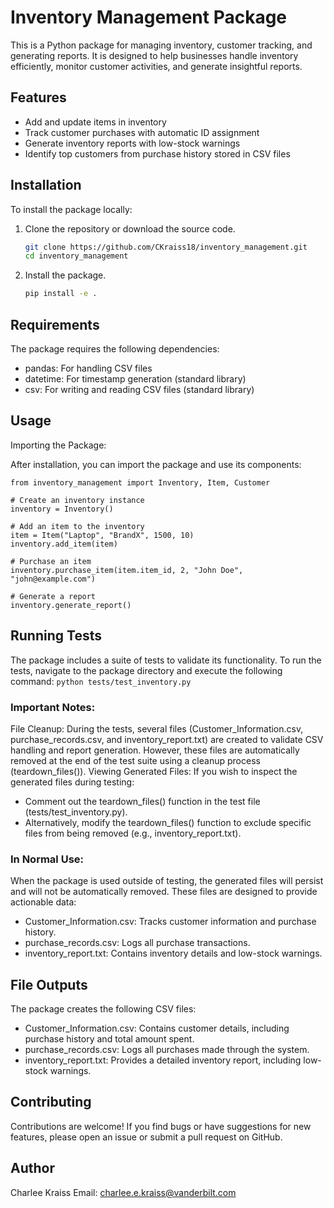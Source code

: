 # Inventory Management Package

This is a Python package for managing inventory, customer tracking, and generating reports. It is designed to help businesses handle inventory efficiently, monitor customer activities, and generate insightful reports.

## Features
- Add and update items in inventory
- Track customer purchases with automatic ID assignment
- Generate inventory reports with low-stock warnings
- Identify top customers from purchase history stored in CSV files

## Installation

To install the package locally:

1. Clone the repository or download the source code.
   ```bash
   git clone https://github.com/CKraiss18/inventory_management.git
   cd inventory_management

2. Install the package.
    ```bash
    pip install -e .

## Requirements

The package requires the following dependencies:

- pandas: For handling CSV files
- datetime: For timestamp generation (standard library)
- csv: For writing and reading CSV files (standard library)

## Usage

Importing the Package:

After installation, you can import the package and use its components:

    from inventory_management import Inventory, Item, Customer

    # Create an inventory instance
    inventory = Inventory()

    # Add an item to the inventory
    item = Item("Laptop", "BrandX", 1500, 10)
    inventory.add_item(item)

    # Purchase an item
    inventory.purchase_item(item.item_id, 2, "John Doe", "john@example.com")

    # Generate a report
    inventory.generate_report()

## Running Tests

The package includes a suite of tests to validate its functionality. To run the tests, navigate to the package directory and execute the following command:
`python tests/test_inventory.py`

### Important Notes:

File Cleanup: During the tests, several files (Customer_Information.csv, purchase_records.csv, and inventory_report.txt) are created to validate CSV handling and report generation. However, these files are automatically removed at the end of the test suite using a cleanup process (teardown_files()).
Viewing Generated Files: If you wish to inspect the generated files during testing:

- Comment out the teardown_files() function in the test file (tests/test_inventory.py).
- Alternatively, modify the teardown_files() function to exclude specific files from being removed (e.g., inventory_report.txt).

### In Normal Use:
When the package is used outside of testing, the generated files will persist and will not be automatically removed. These files are designed to provide actionable data:

- Customer_Information.csv: Tracks customer information and purchase history.
- purchase_records.csv: Logs all purchase transactions.
- inventory_report.txt: Contains inventory details and low-stock warnings.


## File Outputs

The package creates the following CSV files:

- Customer_Information.csv: Contains customer details, including purchase history and total amount spent.
- purchase_records.csv: Logs all purchases made through the system.
- inventory_report.txt: Provides a detailed inventory report, including low-stock warnings.

## Contributing

Contributions are welcome! If you find bugs or have suggestions for new features, please open an issue or submit a pull request on GitHub.

## Author
Charlee Kraiss
Email: charlee.e.kraiss@vanderbilt.com
